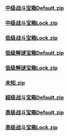 ### [中级战斗宝箱Default.zip](https://raw.githubusercontent.com/VaLueS6655/Genshin_Impact_Teleport/Raw/ManualCollectPoint%2FChest%2FGenerate%20Chest%2F%E6%9C%AA%E7%9F%A5%2F%E4%B8%AD%E7%BA%A7%E6%88%98%E6%96%97%E5%AE%9D%E7%AE%B1Default.zip)

### [中级战斗宝箱Lock.zip](https://raw.githubusercontent.com/VaLueS6655/Genshin_Impact_Teleport/Raw/ManualCollectPoint%2FChest%2FGenerate%20Chest%2F%E6%9C%AA%E7%9F%A5%2F%E4%B8%AD%E7%BA%A7%E6%88%98%E6%96%97%E5%AE%9D%E7%AE%B1Lock.zip)

### [低级战斗宝箱Lock.zip](https://raw.githubusercontent.com/VaLueS6655/Genshin_Impact_Teleport/Raw/ManualCollectPoint%2FChest%2FGenerate%20Chest%2F%E6%9C%AA%E7%9F%A5%2F%E4%BD%8E%E7%BA%A7%E6%88%98%E6%96%97%E5%AE%9D%E7%AE%B1Lock.zip)

### [低级解谜宝箱Default.zip](https://raw.githubusercontent.com/VaLueS6655/Genshin_Impact_Teleport/Raw/ManualCollectPoint%2FChest%2FGenerate%20Chest%2F%E6%9C%AA%E7%9F%A5%2F%E4%BD%8E%E7%BA%A7%E8%A7%A3%E8%B0%9C%E5%AE%9D%E7%AE%B1Default.zip)

### [低级解谜宝箱Lock.zip](https://raw.githubusercontent.com/VaLueS6655/Genshin_Impact_Teleport/Raw/ManualCollectPoint%2FChest%2FGenerate%20Chest%2F%E6%9C%AA%E7%9F%A5%2F%E4%BD%8E%E7%BA%A7%E8%A7%A3%E8%B0%9C%E5%AE%9D%E7%AE%B1Lock.zip)

### [未知.zip](https://raw.githubusercontent.com/VaLueS6655/Genshin_Impact_Teleport/Raw/ManualCollectPoint%2FChest%2FGenerate%20Chest%2F%E6%9C%AA%E7%9F%A5%2F%E6%9C%AA%E7%9F%A5.zip)

### [超级战斗宝箱Default.zip](https://raw.githubusercontent.com/VaLueS6655/Genshin_Impact_Teleport/Raw/ManualCollectPoint%2FChest%2FGenerate%20Chest%2F%E6%9C%AA%E7%9F%A5%2F%E8%B6%85%E7%BA%A7%E6%88%98%E6%96%97%E5%AE%9D%E7%AE%B1Default.zip)

### [高级战斗宝箱Default.zip](https://raw.githubusercontent.com/VaLueS6655/Genshin_Impact_Teleport/Raw/ManualCollectPoint%2FChest%2FGenerate%20Chest%2F%E6%9C%AA%E7%9F%A5%2F%E9%AB%98%E7%BA%A7%E6%88%98%E6%96%97%E5%AE%9D%E7%AE%B1Default.zip)

### [高级战斗宝箱Lock.zip](https://raw.githubusercontent.com/VaLueS6655/Genshin_Impact_Teleport/Raw/ManualCollectPoint%2FChest%2FGenerate%20Chest%2F%E6%9C%AA%E7%9F%A5%2F%E9%AB%98%E7%BA%A7%E6%88%98%E6%96%97%E5%AE%9D%E7%AE%B1Lock.zip)

